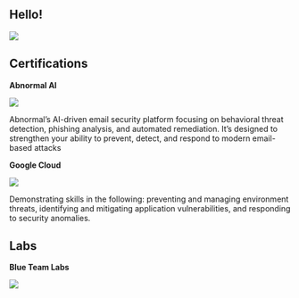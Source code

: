 ## Hello!
<a href="https://www.linkedin.com/in/thomas-seaborne-01b2ba167/"><img src="https://img.shields.io/badge/-LinkedIn-0072b1?&style=for-the-badge&logo=linkedin&logoColor=white" /></a>




## Certifications
**Abnormal AI**

<a href="https://abnormal-academy.workramp.io/certificate/byFK91m6kw" target="_blank" rel="noopener noreferrer">
  <img src="https://img.shields.io/badge/-Abnormal%20Security%20Essentials-4B0082?style=for-the-badge&logo=artstation&logoColor=white" />
</a>

Abnormal’s AI-driven email security platform focusing on behavioral threat detection, phishing analysis, and automated remediation. It’s designed to strengthen your ability to prevent, detect, and respond to modern email-based attacks

**Google Cloud**

<a href="https://www.linkedin.com/in/tom-seaborne-01b2ba167/" target="_blank">
  <img src="https://img.shields.io/badge/-Mitigate%20Threats%20and%20Vulnerabilities%20with%20Security%20Command%20Center%20Skill-0066CC?style=for-the-badge&logo=google&logoColor=white" />
</a>

Demonstrating skills in the following: preventing and managing environment threats, identifying and mitigating application vulnerabilities, and responding to security anomalies.

## Labs
**Blue Team Labs**

<a href="https://github.com/TomSeaborne/Blue-Team-Labs" target="_blank">
  <img src="https://img.shields.io/badge/-Blue%20Team%20Labs%20Online-ADD8E6?style=for-the-badge&logo=artstation&logoColor=white" />
</a>
